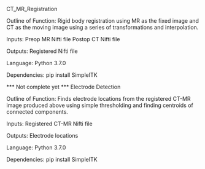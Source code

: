 CT_MR_Registration

Outline of Function:
Rigid body registration using MR as the fixed image and CT as the moving image using a series of transformations and interpolation.

Inputs:
Preop MR Nifti file
Postop CT Nifti file

Outputs:
Registered Nifti file

Language:
Python 3.7.0

Dependencies:
pip install SimpleITK


*** Not complete yet ***
Electrode Detection

Outline of Function:
Finds electrode locations from the registered CT-MR image produced above using simple thresholding and finding centroids of connected components.

Inputs:
Registered CT-MR Nifti file

Outputs:
Electrode locations

Language:
Python 3.7.0

Dependencies:
pip install SimpleITK

